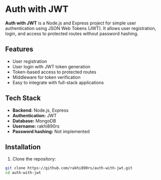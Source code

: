 # Auth with JWT

**Auth with JWT** is a Node.js and Express project for simple user authentication using JSON Web Tokens (JWT). It allows user registration, login, and access to protected routes without password hashing.  

## Features

- User registration  
- User login with JWT token generation  
- Token-based access to protected routes  
- Middleware for token verification  
- Easy to integrate with full-stack applications  

## Tech Stack

- **Backend:** Node.js, Express  
- **Authentication:** JWT  
- **Database:** MongoDB  
- **Username:** rakhi890rs  
- **Password hashing:** Not implemented  

## Installation

1. Clone the repository:  
```bash
git clone https://github.com/rakhi890rs/auth-with-jwt.git
cd auth-with-jwt
